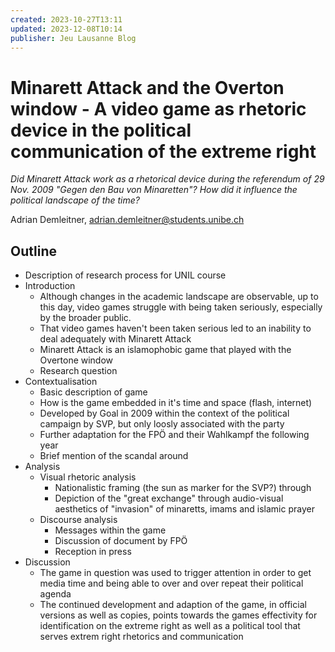 ```yaml
---
created: 2023-10-27T13:11
updated: 2023-12-08T10:14
publisher: Jeu Lausanne Blog
---
```

# Minarett Attack and the Overton window - A video game as rhetoric device in the political communication of the extreme right

*Did Minarett Attack work as a rhetorical device during the referendum of 29 Nov. 2009 "Gegen den Bau von Minaretten"? How did it influence the political landscape of the time?*

Adrian Demleitner, [adrian.demleitner@students.unibe.ch](mailto:adrian.demleitner@students.unibe.ch)

## Outline
- Description of research process for UNIL course
- Introduction
	- Although changes in the academic landscape are observable, up to this day, video games struggle with being taken seriously, especially by the broader public.
	- That video games haven't been taken serious led to an inability to deal adequately with Minarett Attack
	- Minarett Attack is an islamophobic game that played with the Overtone window 
	- Research question
- Contextualisation
	- Basic description of game
	- How is the game embedded in it's time and space (flash, internet)
	- Developed by Goal in 2009 within the context of the political campaign by SVP, but only loosly associated with the party
	- Further adaptation for the FPÖ and their Wahlkampf the following year
	- Brief mention of the scandal around 
- Analysis
	- Visual rhetoric analysis 
		- Nationalistic framing (the sun as marker for the SVP?) through 
		- Depiction of the "great exchange" through audio-visual aesthetics of "invasion" of minaretts, imams and islamic prayer
	- Discourse analysis
		- Messages within the game
		- Discussion of document by FPÖ
		- Reception in press
- Discussion
	- The game in question was used to trigger attention in order to get media time and being able to over and over repeat their political agenda
	- The continued development and adaption of the game, in official versions as well as copies, points towards the games effectivity for identification on the extreme right as well as a political tool that serves extrem right rhetorics and communication